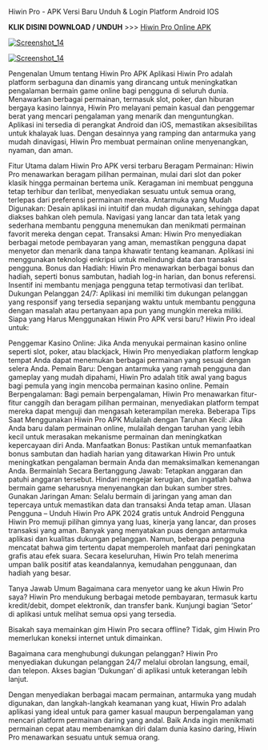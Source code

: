 
Hiwin Pro - APK Versi Baru Unduh & Login Platform Android IOS 

<p dir="auto"><strong>KLIK DISINI DOWNLOAD / UNDUH</strong> >>> <a href="https://t.ly/apk-games" rel="nofollow">Hiwin Pro Online APK</a></p>

<p dir="auto"><a target="_blank" rel="noopener noreferrer" href="https://t.ly/apidanair"><img src="https://dalem.store/images/giftdaftarkun.gif" alt="Screenshot_14" style="max-width: 100%;"></a></p>

<p dir="auto"><a target="_blank" rel="noopener noreferrer" href="https://t.ly/apidanair"><img src="https://pub-f4da6ef3a85d49e0a3c8b355251cf6ab.r2.dev/1708673788670%26ZHKR43BK78.png" alt="Screenshot_14" style="max-width: 100%;"></a></p>

Pengenalan Umum tentang Hiwin Pro APK
Aplikasi Hiwin Pro adalah platform serbaguna dan dinamis yang dirancang untuk meningkatkan pengalaman bermain game online bagi pengguna di seluruh dunia. Menawarkan berbagai permainan, termasuk slot, poker, dan hiburan bergaya kasino lainnya, Hiwin Pro melayani pemain kasual dan penggemar berat yang mencari pengalaman yang menarik dan menguntungkan. Aplikasi ini tersedia di perangkat Android dan iOS, memastikan aksesibilitas untuk khalayak luas. Dengan desainnya yang ramping dan antarmuka yang mudah dinavigasi, Hiwin Pro membuat permainan online menyenangkan, nyaman, dan aman.

Fitur Utama dalam Hiwin Pro APK versi terbaru
Beragam Permainan: Hiwin Pro menawarkan beragam pilihan permainan, mulai dari slot dan poker klasik hingga permainan bertema unik. Keragaman ini membuat pengguna tetap terhibur dan terlibat, menyediakan sesuatu untuk semua orang, terlepas dari preferensi permainan mereka.
Antarmuka yang Mudah Digunakan: Desain aplikasi ini intuitif dan mudah digunakan, sehingga dapat diakses bahkan oleh pemula. Navigasi yang lancar dan tata letak yang sederhana membantu pengguna menemukan dan menikmati permainan favorit mereka dengan cepat.
Transaksi Aman: Hiwin Pro menyediakan berbagai metode pembayaran yang aman, memastikan pengguna dapat menyetor dan menarik dana tanpa khawatir tentang keamanan. Aplikasi ini menggunakan teknologi enkripsi untuk melindungi data dan transaksi pengguna.
Bonus dan Hadiah: Hiwin Pro menawarkan berbagai bonus dan hadiah, seperti bonus sambutan, hadiah log-in harian, dan bonus referensi. Insentif ini membantu menjaga pengguna tetap termotivasi dan terlibat.
Dukungan Pelanggan 24/7: Aplikasi ini memiliki tim dukungan pelanggan yang responsif yang tersedia sepanjang waktu untuk membantu pengguna dengan masalah atau pertanyaan apa pun yang mungkin mereka miliki.
Siapa yang Harus Menggunakan Hiwin Pro APK versi baru?
Hiwin Pro ideal untuk:

Penggemar Kasino Online: Jika Anda menyukai permainan kasino online seperti slot, poker, atau blackjack, Hiwin Pro menyediakan platform lengkap tempat Anda dapat menemukan berbagai permainan yang sesuai dengan selera Anda.
Pemain Baru: Dengan antarmuka yang ramah pengguna dan gameplay yang mudah dipahami, Hiwin Pro adalah titik awal yang bagus bagi pemula yang ingin mencoba permainan kasino online.
Pemain Berpengalaman: Bagi pemain berpengalaman, Hiwin Pro menawarkan fitur-fitur canggih dan beragam pilihan permainan, menyediakan platform tempat mereka dapat menguji dan mengasah keterampilan mereka.
Beberapa Tips Saat Menggunakan Hiwin Pro APK
Mulailah dengan Taruhan Kecil: Jika Anda baru dalam permainan online, mulailah dengan taruhan yang lebih kecil untuk merasakan mekanisme permainan dan meningkatkan kepercayaan diri Anda.
Manfaatkan Bonus: Pastikan untuk memanfaatkan bonus sambutan dan hadiah harian yang ditawarkan Hiwin Pro untuk meningkatkan pengalaman bermain Anda dan memaksimalkan kemenangan Anda.
Bermainlah Secara Bertanggung Jawab: Tetapkan anggaran dan patuhi anggaran tersebut. Hindari mengejar kerugian, dan ingatlah bahwa bermain game seharusnya menyenangkan dan bukan sumber stres.
Gunakan Jaringan Aman: Selalu bermain di jaringan yang aman dan tepercaya untuk memastikan data dan transaksi Anda tetap aman.
Ulasan Pengguna – Unduh Hiwin Pro APK 2024 gratis untuk Android
Pengguna Hiwin Pro memuji pilihan gimnya yang luas, kinerja yang lancar, dan proses transaksi yang aman. Banyak yang menyatakan puas dengan antarmuka aplikasi dan kualitas dukungan pelanggan. Namun, beberapa pengguna mencatat bahwa gim tertentu dapat memperoleh manfaat dari peningkatan grafis atau efek suara. Secara keseluruhan, Hiwin Pro telah menerima umpan balik positif atas keandalannya, kemudahan penggunaan, dan hadiah yang besar.

Tanya Jawab Umum
Bagaimana cara menyetor uang ke akun Hiwin Pro saya?
Hiwin Pro mendukung berbagai metode pembayaran, termasuk kartu kredit/debit, dompet elektronik, dan transfer bank. Kunjungi bagian ‘Setor’ di aplikasi untuk melihat semua opsi yang tersedia.

Bisakah saya memainkan gim Hiwin Pro secara offline?
Tidak, gim Hiwin Pro memerlukan koneksi internet untuk dimainkan.

Bagaimana cara menghubungi dukungan pelanggan?
Hiwin Pro menyediakan dukungan pelanggan 24/7 melalui obrolan langsung, email, dan telepon. Akses bagian ‘Dukungan’ di aplikasi untuk keterangan lebih lanjut.

Dengan menyediakan berbagai macam permainan, antarmuka yang mudah digunakan, dan langkah-langkah keamanan yang kuat, Hiwin Pro adalah aplikasi yang ideal untuk para gamer kasual maupun berpengalaman yang mencari platform permainan daring yang andal. Baik Anda ingin menikmati permainan cepat atau membenamkan diri dalam dunia kasino daring, Hiwin Pro menawarkan sesuatu untuk semua orang.
